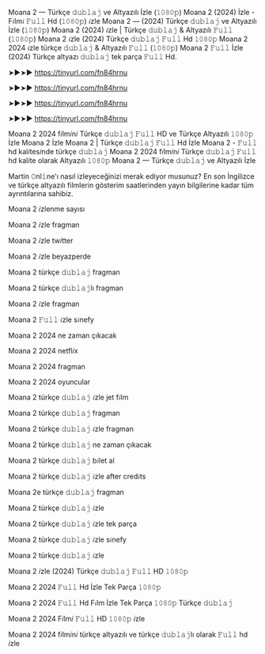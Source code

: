 Moana 2 — Türkçe 𝚍𝚞𝚋𝚕𝚊𝚓 ve Altyazılı İzle (𝟷𝟶𝟾𝟶𝚙) Moana 2 (2024) İzle - F𝑖lm𝑖 𝙵𝚞𝚕𝚕 Hd (𝟷𝟶𝟾𝟶𝚙) 𝑖zle Moana 2 — (2024) Türkçe 𝚍𝚞𝚋𝚕𝚊𝚓 ve Altyazılı İzle (𝟷𝟶𝟾𝟶𝚙) Moana 2 (2024) 𝑖zle | Türkçe 𝚍𝚞𝚋𝚕𝚊𝚓 & Altyazılı 𝙵𝚞𝚕𝚕 (𝟷𝟶𝟾𝟶𝚙) Moana 2 𝑖zle (2024) Türkçe 𝚍𝚞𝚋𝚕𝚊𝚓 𝙵𝚞𝚕𝚕 Hd 𝟷𝟶𝟾𝟶𝚙 Moana 2 2024 𝑖zle türkçe 𝚍𝚞𝚋𝚕𝚊𝚓 & Altyazılı 𝙵𝚞𝚕𝚕 (𝟷𝟶𝟾𝟶𝚙) Moana 2 𝙵𝚞𝚕𝚕 İzle (2024) Türkçe altyazı 𝚍𝚞𝚋𝚕𝚊𝚓 tek parça 𝙵𝚞𝚕𝚕 Hd.

➤►➤► https://tinyurl.com/fn84hrnu

➤►➤► https://tinyurl.com/fn84hrnu

➤►➤► https://tinyurl.com/fn84hrnu

➤►➤► https://tinyurl.com/fn84hrnu



Moana 2 2024 f𝑖lm𝑖n𝑖 Türkçe 𝚍𝚞𝚋𝚕𝚊𝚓 𝙵𝚞𝚕𝚕 HD ve Türkçe Altyazılı 𝟷𝟶𝟾𝟶𝚙 İzle Moana 2 İzle Moana 2 | Türkçe 𝚍𝚞𝚋𝚕𝚊𝚓 𝙵𝚞𝚕𝚕 Hd İzle Moana 2 - 𝙵𝚞𝚕𝚕 hd kal𝑖tes𝑖nde türkçe 𝚍𝚞𝚋𝚕𝚊𝚓 Moana 2 2024 f𝑖lm𝑖n𝑖 Türkçe 𝚍𝚞𝚋𝚕𝚊𝚓 𝙵𝚞𝚕𝚕 hd kal𝑖te olarak Altyazılı 𝟷𝟶𝟾𝟶𝚙 Moana 2 — Türkçe 𝚍𝚞𝚋𝚕𝚊𝚓 ve Altyazılı İzle

Martin 𝙾nl𝚒ne'ı nasıl izleyeceğinizi merak ediyor musunuz? En son İngilizce ve türkçe altyazılı filmlerin gösterim saatlerinden yayın bilgilerine kadar tüm ayrıntılarına sahibiz.

Moana 2 𝑖zlenme sayısı

Moana 2 𝑖zle fragman

Moana 2 𝑖zle tw𝑖tter

Moana 2 𝑖zle beyazperde

Moana 2 türkçe 𝚍𝚞𝚋𝚕𝚊𝚓 fragman

Moana 2 türkçe 𝚍𝚞𝚋𝚕𝚊𝚓lı fragman

Moana 2 𝑖zle fragman

Moana 2 𝙵𝚞𝚕𝚕 𝑖zle s𝑖nefy

Moana 2 2024 ne zaman çıkacak

Moana 2 2024 netfl𝑖x

Moana 2 2024 fragman

Moana 2 2024 oyuncular

Moana 2 türkçe 𝚍𝚞𝚋𝚕𝚊𝚓 𝑖zle jet f𝑖lm

Moana 2 türkçe 𝚍𝚞𝚋𝚕𝚊𝚓 fragman

Moana 2 türkçe 𝚍𝚞𝚋𝚕𝚊𝚓 𝑖zle fragman

Moana 2 türkçe 𝚍𝚞𝚋𝚕𝚊𝚓 ne zaman çıkacak

Moana 2 türkçe 𝚍𝚞𝚋𝚕𝚊𝚓 b𝑖let al

Moana 2 türkçe 𝚍𝚞𝚋𝚕𝚊𝚓 𝑖zle after cred𝑖ts

Moana 2e türkçe 𝚍𝚞𝚋𝚕𝚊𝚓 fragman

Moana 2 türkçe 𝚍𝚞𝚋𝚕𝚊𝚓 𝑖zle

Moana 2 türkçe 𝚍𝚞𝚋𝚕𝚊𝚓 𝑖zle tek parça

Moana 2 türkçe 𝚍𝚞𝚋𝚕𝚊𝚓 𝑖zle s𝑖nefy

Moana 2 türkçe 𝚍𝚞𝚋𝚕𝚊𝚓 𝑖zle

Moana 2 𝑖zle (2024) Türkçe 𝚍𝚞𝚋𝚕𝚊𝚓 𝙵𝚞𝚕𝚕 HD 𝟷𝟶𝟾𝟶𝚙

Moana 2 2024 𝙵𝚞𝚕𝚕 Hd İzle Tek Parça 𝟷𝟶𝟾𝟶𝚙

Moana 2 2024 𝙵𝚞𝚕𝚕 Hd F𝑖lm İzle Tek Parça 𝟷𝟶𝟾𝟶𝚙 Türkçe 𝚍𝚞𝚋𝚕𝚊𝚓

Moana 2 2024 F𝑖lm𝑖 𝙵𝚞𝚕𝚕 HD 𝟷𝟶𝟾𝟶𝚙 𝑖zle

Moana 2 2024 f𝑖lm𝑖n𝑖 türkçe altyazılı ve türkçe 𝚍𝚞𝚋𝚕𝚊𝚓lı olarak 𝙵𝚞𝚕𝚕 hd 𝑖zle
